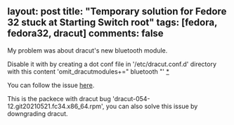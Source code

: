 layout: post
title: "Temporary solution for Fedore 32 stuck at Starting Switch root"
tags: [fedora, fedora32, dracut]
comments: false
---

My problem was about dracut's new bluetooth module. 

Disable it with by creating a dot conf file in '/etc/dracut.conf.d' directory with this content 'omit_dracutmodules+=" bluetooth "' [*](https://github.com/dracutdevs/dracut/issues/1521#issuecomment-855325340)

You can follow the issue [here](https://github.com/dracutdevs/dracut/issues/1521).

This is the packece with dracut bug 'dracut-054-12.git20210521.fc34.x86_64.rpm', you can also solve this issue by downgrading dracut.

